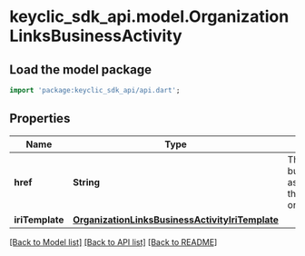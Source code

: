 # keyclic_sdk_api.model.OrganizationLinksBusinessActivity

## Load the model package
```dart
import 'package:keyclic_sdk_api/api.dart';
```

## Properties
Name | Type | Description | Notes
------------ | ------------- | ------------- | -------------
**href** | **String** | The URI of the businessActivity associated to the given organization. | [optional] 
**iriTemplate** | [**OrganizationLinksBusinessActivityIriTemplate**](OrganizationLinksBusinessActivityIriTemplate.md) |  | [optional] 

[[Back to Model list]](../README.md#documentation-for-models) [[Back to API list]](../README.md#documentation-for-api-endpoints) [[Back to README]](../README.md)


